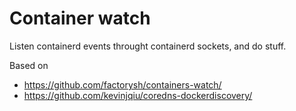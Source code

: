 Container watch
===============

Listen containerd events throught containerd sockets, and do stuff.

Based on
- https://github.com/factorysh/containers-watch/
- https://github.com/kevinjqiu/coredns-dockerdiscovery/
